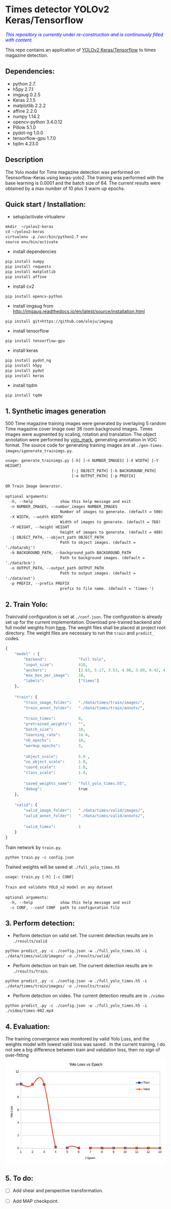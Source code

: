 # Times detector YOLOv2 Keras/Tensorflow

<p>
<span style="color:blue">
<em>
This repository is currently under re-construction and is continuously filled with content. 
</em>
</span>
</p>

This repo contains an application of [YOLOv2 Keras/Tensorflow](https://github.com/experiencor/keras-yolo2.git) to times magazine detection.

## Dependencies:
- python            2.7.
- h5py              2.7.1
- imgaug            0.2.5
- Keras             2.1.5
- matplotlib        2.2.2
- affine            2.2.0
- numpy             1.14.2
- opencv-python     3.4.0.12
- Pillow            5.1.0
- pydot-ng          1.0.0
- tensorflow-gpu    1.7.0
- tqdm              4.23.0


## Description
The Yolo model for Time magazine detection was performed on Tesnsorflow-Keras using keras-yolo2. The training was performed with the base learning is 0.0001 and the batch size of 64. The current results were obtained by a max number of 10 plus 3 warm up epochs.

## Quick start / Installation:

-  setup/activate virtualenv
```
mkdir  ~/yolov2-keras
cd ~/yolov2-keras
virtualenv -p /usr/bin/python2.7 env
source env/bin/activate
```
- install dependencies
```
pip install numpy
pip install requests
pip install matplotlib
pip install affine
```

- install cv2
```
pip install opencv-python
```
- install imgaug from http://imgaug.readthedocs.io/en/latest/source/installation.html
```
pip install git+https://github.com/aleju/imgaug
```

- install tensorflow
```
pip install tensorflow-gpu
```

- install keras
```
pip install pydot_ng
pip install h5py
pip install pydot
pip install keras
```

- install tqdm
```
pip install tqdm
```
## 1. Synthetic images generation
500 Time magazine training images were generated by overlaying 5 random Time magazine cover image over 36 room background images. Times images were augmented by scaling, rotation and translation.
The object annotation were performed by [yolo_mark](https://github.com/AlexeyAB/Yolo_mark.git), generating annotation in VOC format. The source code for generating training images  are at ```./gen-times-images/igenerate_trainimgs.py```.

```
usage: generate_trainimgs.py [-h] [-n NUMBER_IMAGES] [-X WIDTH] [-Y HEIGHT]
                             [-j OBJECT_PATH] [-b BACKGROUND_PATH]
                             [-o OUTPUT_PATH] [-p PREFIX]

OR Train Image Generator.

optional arguments:
  -h, --help            show this help message and exit
  -n NUMBER_IMAGES, --number_images NUMBER_IMAGES
                        Number of images to generate. (default = 500)
  -X WIDTH, --width WIDTH
                        Width of images to generate. (default = 768)
  -Y HEIGHT, --height HEIGHT
                        height of images to generate. (default = 480)
  -j OBJECT_PATH, --object_path OBJECT_PATH
                        Path to object images. (default = './data/obj')
  -b BACKGROUND_PATH, --background_path BACKGROUND_PATH
                        Path to background images. (default = './data/bck')
  -o OUTPUT_PATH, --output_path OUTPUT_PATH
                        Path to output images. (default = './data/out')
  -p PREFIX, --prefix PREFIX
                        prefix to file name. (default = 'times-')

```

## 2. Train Yolo:
Train/valid configuration is set at ```./conf.json```.
The configuration is already set up for the current implementation.
Download pre-trained backend and full model weights from [here](https://1drv.ms/f/s!Avf8jJ1bO4r4aQbf57rKYI8UfqM). The weight files shall be placed at project root directory. The weight files are necessary to run the `train` and `predict_` codes.

```python
{
    "model" : {
        "backend":              "Full Yolo",
        "input_size":           416,
        "anchors":              [2.63, 5.17, 3.53, 4.98, 3.89, 6.42, 4.97, 5.84, 5.32, 7.04],
        "max_box_per_image":    10,
        "labels":               ["times"]
    },

    "train": {
        "train_image_folder":   "./data/times/train/images/",
        "train_annot_folder":   "./data/times/train/annots/",

        "train_times":          8,
        "pretrained_weights":   "",
        "batch_size":           16,
        "learning_rate":        1e-4,
        "nb_epochs":            10,
        "warmup_epochs":        3,

        "object_scale":         5.0 ,
        "no_object_scale":      1.0,
        "coord_scale":          1.0,
        "class_scale":          1.0,

        "saved_weights_name":   "full_yolo_times.h5",
        "debug":                true
    },

    "valid": {
        "valid_image_folder":   "./data/times/valid/images/",
        "valid_annot_folder":   "./data/times/valid/annots/",

        "valid_times":          1
    }
}
```

Train network by ```train.py```.
```
python train.py -c config.json
```
Trained weights will be saved at ```./full_yolo_times.h5```

```
usage: train.py [-h] [-c CONF]

Train and validate YOLO_v2 model on any dataset

optional arguments:
  -h, --help            show this help message and exit
  -c CONF, --conf CONF  path to configuration file

```

## 3. Perform detection:
- Perform detection on valid set. The current detection results are in ```./results/valid```
```
python predict_.py -c ./config.json -w ./full_yolo_times.h5 -i ./data/times/valid/images/ -o ./results/valid/
```
- Perform detection on train set. The current detection results are in ```./results/train```.
```
python predict_.py -c ./config.json -w ./full_yolo_times.h5 -i ./data/times/train/images/ -o ./results/train/
```
- Perform detection on video. The current detection results are in ```./video```
```
python predict_.py -c ./config.json -w ./full_yolo_times.h5 -i ./video/times-002.mp4
```

## 4. Evaluation:
The training convergence was monitored by valid Yolo Loss, and the weights model with lowest valid loss was saved .  In the current training, I do not see a big difference between train and validation loss, then no sign of over-fitting
![alt text](https://github.com/aidinraad/times-detector/blob/master/images/loss_plot.png)

## 5. To do:
- [ ] Add shear and perspective transformation.
- [ ] Add MAP checkpoint.

